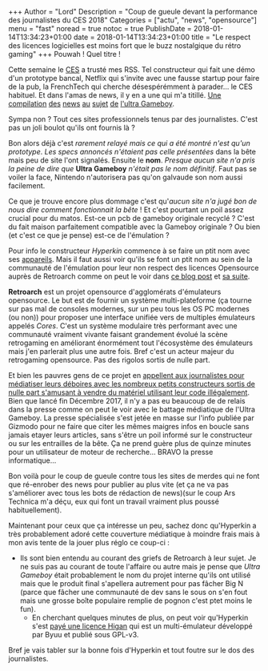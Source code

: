 +++
Author = "Lord"
Description = "Coup de gueule devant la performance des journalistes du CES 2018"
Categories = ["actu", "news", "opensource"]
menu = "fast"
noread = true
notoc = true
PublishDate = 2018-01-14T13:34:23+01:00
date = 2018-01-14T13:34:23+01:00
title = "Le respect des licences logicielles est moins fort que le buzz nostalgique du rétro gaming"
+++
Pouwah ! Quel titre !

Cette semaine le [CES](https://fr.wikipedia.org/wiki/Consumer_Electronics_Show) a trusté mes RSS. Tel constructeur qui fait une démo d'un prototype bancal, Netflix qui s'invite avec une fausse startup pour faire de la pub, la FrenchTech qui cherche désespérémment à parader… le CES habituel. Et dans l'amas de news, il y en a une qui m'a titillé. [Une](http://www.businessinsider.fr/us/ultra-game-boy-hyperkin-modern-classic-nintendo-handheld-2018-1/#the-speakers-also-got-an-update-theyre-stereo-rather-than-mono-unlike-the-original-handheld-6) [compilation](https://gizmodo.com/game-boy-is-coming-back-thanks-to-hyperkin-1821898716) [des](https://www.cnet.com/news/the-game-boy-comeback-youve-always-wanted-is-here-at-ces/) [news](https://www.geek.com/games/hyperkins-ultra-game-boy-is-basically-the-old-game-boy-on-steroids-1727646/) [au](https://www.gamespot.com/articles/hyperkin-is-bringing-back-the-game-boy-with-the-ul/1100-6456018/) [sujet](https://arstechnica.com/gaming/2018/01/hyperkin-plans-to-release-a-new-old-game-boy-in-2018/) [de](https://bgr.com/2018/01/10/ultra-game-boy-price-release-date/) [l'ultra Gameboy](https://www.forbes.com/sites/jasonevangelho/2018/01/10/the-retro-gaming-revival-marches-on-with-ultra-game-boy/#6a8c32526197). 

Sympa non ? Tout ces sites professionnels tenus par des journalistes. C'est pas un joli boulot qu'ils ont fournis là ?

Bon alors déjà c'est *rarement relayé mais ce qui a été montré n'est qu'un prototype*. *Les specs annoncés n'étaient pas celle présentées* dans la bête mais peu de site l'ont signalés. Ensuite le **nom**. *Presque aucun site n'a pris la peine de dire que* **Ultra Gameboy** *n'était pas le nom définitif*. Faut pas se voiler la face, Nintendo n'autorisera pas qu'on galvaude son nom aussi facilement.

Ce que je trouve encore plus dommage c'est qu'*aucun site n'a jugé bon de nous dire comment fonctionnait la bête* ! Et c'est pourtant un poil assez crucial pour du matos. Est-ce un pcb de gameboy originale recyclé ? C'est du fait maison parfaitement compatible avec la Gameboy originale ? Ou bien (et c'est ce que je pense) est-ce de l'émulation ?

Pour info le constructeur *Hyperkin* commence à se faire un ptit nom avec ses [appareils](https://www.hyperkin.com/). Mais il faut aussi voir qu'ils se font un ptit nom au sein de la communauté de l'émulation pour leur non respect des licences Opensource auprès de Retroarch comme on peut le voir dans [ce blog post](https://www.forbes.com/sites/jasonevangelho/2018/01/10/the-retro-gaming-revival-marches-on-with-ultra-game-boy/#6a8c32526197) et [sa suite](https://www.libretro.com/index.php/retroarch-license-violations/). 

**Retroarch** est un projet opensource d'agglomérats d'émulateurs opensource. Le but est de fournir un système multi-plateforme (ça tourne sur pas mal de consoles modernes, sur un peu tous les OS PC modernes (ou non)) pour proposer une interface unifiée vers de multiples émulateurs appelés *Cores*. C'est un système modulaire très performant avec une communauté vraiment vivante faisant grandement évolué la scène retrogaming en améliorant énormément tout l'écosystème des émulateurs mais j'en parlerait plus une autre fois. Bref c'est un acteur majeur du retrogaming opensource. Pas des rigolos sortis de nulle part. 

Et bien les pauvres gens de ce projet en [appellent aux journalistes pour médiatiser leurs déboires avec les nombreux petits constructeurs sortis de nulle part s'amusant à vendre du matériel utilisant leur code illégalement](https://www.libretro.com/index.php/appeal-to-game-journalists-about-retro-bit-and-about-the-new-retro-emulation-industry-in-general/). Bien que lancé fin Décembre 2017, il n'y a pas eu beaucoup de de relais dans la presse comme on peut le voir avec le battage médiatique de l'Ultra Gameboy. La presse spécialisée s'est jetée en masse sur l'info publiée par Gizmodo pour ne faire que citer les mêmes maigres infos en boucle sans jamais etayer leurs articles, sans s'être un poil informé sur le constructeur ou sur les entrailles de la bête. Ça ne prend guère plus de quinze minutes pour un utilisateur de moteur de recherche… BRAVO la presse informatique…

Bon voilà pour le coup de gueule contre tous les sites de merdes qui ne font que ré-enrober des news pour publier au plus vite (et ça ne va pas s'améliorer avec tous les bots de rédaction de news)(sur le coup Ars Technica m'a déçu, eux qui font un travail vraiment plus poussé habituellement).

Maintenant pour ceux que ça intéresse un peu, sachez donc qu'Hyperkin a très probablement adoré cette couverture médiatique à moindre frais mais à mon avis tente de la jouer plus réglo ce coup-ci :
  - Ils sont bien entendu au courant des griefs de Retroarch à leur sujet. Je ne suis pas au courant de toute l'affaire ou autre mais je pense que *Ultra Gameboy* était probablement le nom du projet interne qu'ils ont utilisé mais que le produit final s'apellera autrement pour pas fâcher Big N (parce que fâcher une communauté de dev sans le sous on s'en fout mais une grosse boîte populaire remplie de pognon c'est ptet moins le fun).
	- En cherchant quelques minutes de plus, on peut voir qu'Hyperkin s'est [payé une licence Higan](https://byuu.org/emulation/higan/licensing) qui est un multi-émulateur développé par Byuu et publié sous GPL-v3.

Bref je vais tabler sur la bonne fois d'Hyperkin et tout foutre sur le dos des journalistes.

